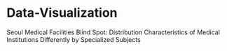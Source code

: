 # Data-Visualization
Seoul Medical Facilities Blind Spot: Distribution Characteristics of Medical Institutions Differently by Specialized Subjects
